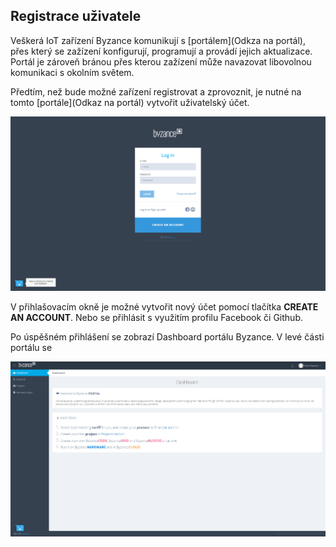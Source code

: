 ## Registrace uživatele

Veškerá IoT zařízení Byzance komunikují s [portálem](Odkza na portál), přes který se zažízení konfigurují, programují a provádí jejich aktualizace. Portál je zároveň bránou přes kterou zažízení může navazovat libovolnou komunikaci s okolním světem.

Předtím, než bude možné zařízení registrovat a zprovoznit, je nutné na tomto [portále](Odkaz na portál) vytvořit uživatelský účet.

![](/images/zaciname/login.PNG)

V přihlašovacím okně je možné vytvořit nový účet pomocí tlačítka **CREATE AN ACCOUNT**. Nebo se přihlásit s využitím profilu Facebook či Github.

Po úspěšném přihlášení se zobrazí Dashboard portálu Byzance. V levé části portálu se 








![](/images/zaciname/dashboard.PNG)
